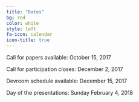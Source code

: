 ```yaml
---
title: "Dates"
bg: red
color: white
style: left 
fa-icon: calendar
icon-title: true
---
```


Call for papers available: October 15, 2017

Call for participation closes: December 2, 2017

Devroom schedule available: December 15, 2017

Day of the presentations: Sunday February 4, 2018
